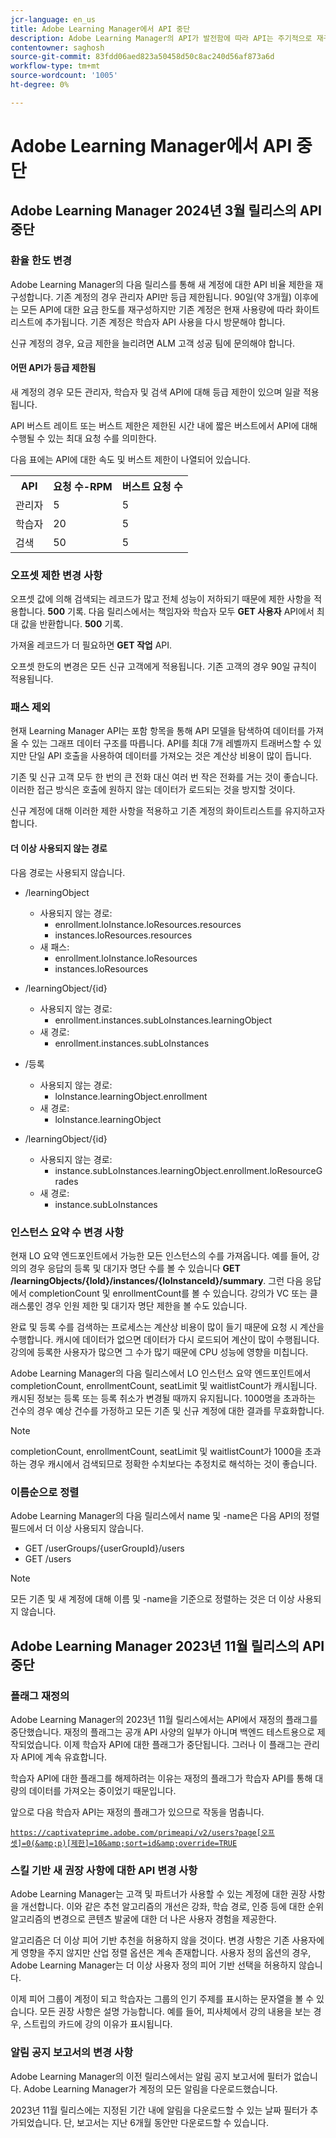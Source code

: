 ```yaml
---
jcr-language: en_us
title: Adobe Learning Manager에서 API 중단
description: Adobe Learning Manager의 API가 발전함에 따라 API는 주기적으로 재구성되거나 업그레이드됩니다. API가 발전하면 이전 API는 더 이상 사용되지 않으며 결국 제거됩니다. 이 페이지에는 더 이상 사용되지 않는 API 버전에서 보다 안정적이고 새로운 API 버전으로 마이그레이션할 때 알아야 하는 정보가 포함되어 있습니다.
contentowner: saghosh
source-git-commit: 83fdd06aed823a50458d50c8ac240d56af873a6d
workflow-type: tm+mt
source-wordcount: '1005'
ht-degree: 0%

---
```



# Adobe Learning Manager에서 API 중단

## Adobe Learning Manager 2024년 3월 릴리스의 API 중단

### 환율 한도 변경

Adobe Learning Manager의 다음 릴리스를 통해 새 계정에 대한 API 비율 제한을 재구성합니다. 기존 계정의 경우 관리자 API만 등급 제한됩니다. 90일(약 3개월) 이후에는 모든 API에 대한 요금 한도를 재구성하지만 기존 계정은 현재 사용량에 따라 화이트리스트에 추가됩니다. 기존 계정은 학습자 API 사용을 다시 방문해야 합니다.

신규 계정의 경우, 요금 제한을 늘리려면 ALM 고객 성공 팀에 문의해야 합니다.

#### 어떤 API가 등급 제한됨

새 계정의 경우 모든 관리자, 학습자 및 검색 API에 대해 등급 제한이 있으며 일괄 적용됩니다.

API 버스트 레이트 또는 버스트 제한은 제한된 시간 내에 짧은 버스트에서 API에 대해 수행될 수 있는 최대 요청 수를 의미한다.

다음 표에는 API에 대한 속도 및 버스트 제한이 나열되어 있습니다.

<table>
    <tr>
        <th>API</th>
        <th>요청 수-RPM</th>
        <th>버스트 요청 수</th>
    </tr>
    <tr>
        <td>관리자</td>
        <td>5</td>
        <td>5</td>
    </tr>
    <tr>
        <td>학습자</td>
        <td>20</td>
        <td>5</td>
    </tr>
    <tr>
        <td>검색</td>
        <td>50</td>
        <td>5</td>
    </tr>
</table>

### 오프셋 제한 변경 사항

오프셋 값에 의해 검색되는 레코드가 많고 전체 성능이 저하되기 때문에 제한 사항을 적용합니다. **500** 기록. 다음 릴리스에서는 책임자와 학습자 모두 **GET 사용자** API에서 최대 값을 반환합니다. **500** 기록.

가져올 레코드가 더 필요하면 **GET 작업** API.

오프셋 한도의 변경은 모든 신규 고객에게 적용됩니다. 기존 고객의 경우 90일 규칙이 적용됩니다.

### 패스 제외

현재 Learning Manager API는 포함 항목을 통해 API 모델을 탐색하여 데이터를 가져올 수 있는 그래프 데이터 구조를 따릅니다. API를 최대 7개 레벨까지 트래버스할 수 있지만 단일 API 호출을 사용하여 데이터를 가져오는 것은 계산상 비용이 많이 듭니다.

기존 및 신규 고객 모두 한 번의 큰 전화 대신 여러 번 작은 전화를 거는 것이 좋습니다. 이러한 접근 방식은 호출에 원하지 않는 데이터가 로드되는 것을 방지할 것이다.

신규 계정에 대해 이러한 제한 사항을 적용하고 기존 계정의 화이트리스트를 유지하고자 합니다.

#### 더 이상 사용되지 않는 경로

다음 경로는 사용되지 않습니다.

* /learningObject
   * 사용되지 않는 경로:
      * enrollment.loInstance.loResources.resources
      * instances.loResources.resources
   * 새 패스:
      * enrollment.loInstance.loResources
      * instances.loResources

* /learningObject/{id}
   * 사용되지 않는 경로:
      * enrollment.instances.subLoInstances.learningObject
   * 새 경로:
      * enrollment.instances.subLoInstances

* /등록
   * 사용되지 않는 경로:
      * loInstance.learningObject.enrollment
   * 새 경로:
      * loInstance.learningObject

* /learningObject/{id}
   * 사용되지 않는 경로:
      * instance.subLoInstances.learningObject.enrollment.loResourceGrades
   * 새 경로:
      * instance.subLoInstances

### 인스턴스 요약 수 변경 사항

현재 LO 요약 엔드포인트에서 가능한 모든 인스턴스의 수를 가져옵니다. 예를 들어, 강의의 경우 응답의 등록 및 대기자 명단 수를 볼 수 있습니다 **GET /learningObjects/{loId}/instances/{loInstanceId}/summary**. 그런 다음 응답에서 completionCount 및 enrollmentCount를 볼 수 있습니다. 강의가 VC 또는 클래스룸인 경우 인원 제한 및 대기자 명단 제한을 볼 수도 있습니다.

완료 및 등록 수를 검색하는 프로세스는 계산상 비용이 많이 들기 때문에 요청 시 계산을 수행합니다. 캐시에 데이터가 없으면 데이터가 다시 로드되어 계산이 많이 수행됩니다. 강의에 등록한 사용자가 많으면 그 수가 많기 때문에 CPU 성능에 영향을 미칩니다.

Adobe Learning Manager의 다음 릴리스에서 LO 인스턴스 요약 엔드포인트에서 completionCount, enrollmentCount, seatLimit 및 waitlistCount가 캐시됩니다. 캐시된 정보는 등록 또는 등록 취소가 변경될 때까지 유지됩니다. 1000명을 초과하는 건수의 경우 예상 건수를 가정하고 모든 기존 및 신규 계정에 대한 결과를 무효화합니다.

>[!NOTE]
>
>completionCount, enrollmentCount, seatLimit 및 waitlistCount가 1000을 초과하는 경우 캐시에서 검색되므로 정확한 수치보다는 추정치로 해석하는 것이 좋습니다.

### 이름순으로 정렬

Adobe Learning Manager의 다음 릴리스에서 name 및 -name은 다음 API의 정렬 필드에서 더 이상 사용되지 않습니다.

* GET /userGroups/{userGroupId}/users
* GET /users

>[!NOTE]
>
>모든 기존 및 새 계정에 대해 이름 및 -name을 기준으로 정렬하는 것은 더 이상 사용되지 않습니다.


## Adobe Learning Manager 2023년 11월 릴리스의 API 중단

### 플래그 재정의

Adobe Learning Manager의 2023년 11월 릴리스에서는 API에서 재정의 플래그를 중단했습니다. 재정의 플래그는 공개 API 사양의 일부가 아니며 백엔드 테스트용으로 제작되었습니다. 이제 학습자 API에 대한 플래그가 중단됩니다. 그러나 이 플래그는 관리자 API에 계속 유효합니다.

학습자 API에 대한 플래그를 해제하려는 이유는 재정의 플래그가 학습자 API를 통해 대량의 데이터를 가져오는 중이었기 때문입니다.

앞으로 다음 학습자 API는 재정의 플래그가 있으므로 작동을 멈춥니다.

<code>https://captivateprime.adobe.com/primeapi/v2/users?page[오프셋]=0(&amp;p)[제한]=10&amp;sort=id&amp;override=TRUE</code>

### 스킬 기반 새 권장 사항에 대한 API 변경 사항

Adobe Learning Manager는 고객 및 파트너가 사용할 수 있는 계정에 대한 권장 사항을 개선합니다. 이와 같은 추천 알고리즘의 개선은 강좌, 학습 경로, 인증 등에 대한 순위 알고리즘의 변경으로 콘텐츠 발굴에 대한 더 나은 사용자 경험을 제공한다.

알고리즘은 더 이상 피어 기반 추천을 허용하지 않을 것이다. 변경 사항은 기존 사용자에게 영향을 주지 않지만 산업 정렬 옵션은 계속 존재합니다. 사용자 정의 옵션의 경우, Adobe Learning Manager는 더 이상 사용자 정의 피어 기반 선택을 허용하지 않습니다.

이제 피어 그룹이 계정이 되고 학습자는 그룹의 인기 주제를 표시하는 문자열을 볼 수 있습니다. 모든 권장 사항은 설명 가능합니다. 예를 들어, 피사체에서 강의 내용을 보는 경우, 스트립의 카드에 강의 이유가 표시됩니다.

### 알림 공지 보고서의 변경 사항

Adobe Learning Manager의 이전 릴리스에서는 알림 공지 보고서에 필터가 없습니다. Adobe Learning Manager가 계정의 모든 알림을 다운로드했습니다.

2023년 11월 릴리스에는 지정된 기간 내에 알림을 다운로드할 수 있는 날짜 필터가 추가되었습니다.  단, 보고서는 지난 6개월 동안만 다운로드할 수 있습니다.